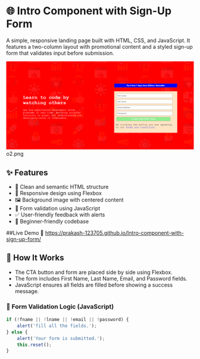 # 🌐 Intro Component with Sign-Up Form

A simple, responsive landing page built with HTML, CSS, and JavaScript. It features a two-column layout with promotional content and a styled sign-up form that validates input before submission.

![Preview](o1.png)
o2.png

## ✨ Features

- 📄 Clean and semantic HTML structure  
- 🎨 Responsive design using Flexbox  
- 🖼️ Background image with centered content  
- 🧾 Form validation using JavaScript  
- ✅ User-friendly feedback with alerts  
- 🧠 Beginner-friendly codebase

##Live Demo
🔗 https://prakash-123705.github.io/Intro-component-with-sign-up-form/

## 🚀 How It Works

- The CTA button and form are placed side by side using Flexbox.
- The form includes First Name, Last Name, Email, and Password fields.
- JavaScript ensures all fields are filled before showing a success message.

### 🔐 Form Validation Logic (JavaScript)
```javascript
if (!fname || !lname || !email || !password) {
    alert('fill all the fields.');
} else {
    alert('Your form is submitted.');
    this.reset();
}

